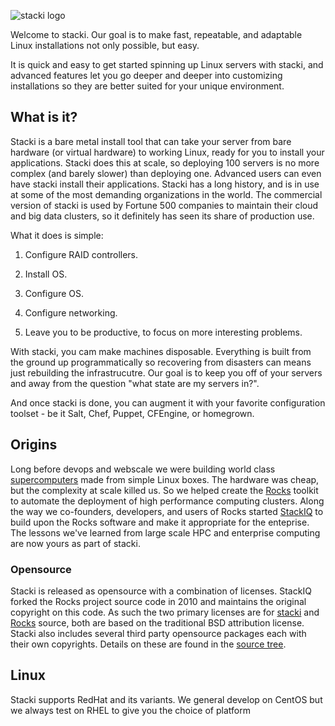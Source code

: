![stacki logo](https://github.com/StackIQ/stacki/blob/master/logo.png?raw=true)

Welcome to stacki.
Our goal is to make fast, repeatable, and adaptable Linux installations not only possible, but easy.

It is quick and easy to get started spinning up Linux servers with stacki, and advanced features let you go deeper and deeper into customizing installations so they are better suited for your unique environment.


## What is it?

Stacki is a bare metal install tool that can take your server from bare hardware (or virtual hardware) to working Linux, ready for you to install your applications.
Stacki does this at scale, so deploying 100 servers is no more complex (and barely slower) than deploying one.
Advanced users can even have stacki install their applications.
Stacki has a long history, and is in use at some of the most demanding organizations in the world.
The commercial version of stacki is used by Fortune 500 companies to maintain their cloud and big data clusters, so it definitely has seen its share of production use.

What it does is simple:

1. Configure RAID controllers.

2. Install OS.

3. Configure OS.

4. Configure networking.

5. Leave you to be productive, to focus on more interesting problems.

With stacki, you cam make machines disposable.
Everything is built from the ground up programmatically so recovering from disasters can means just rebuilding the infrastrucutre.
Our goal is to keep you off of your servers and away from the question "what state are my servers in?".

And once stacki is done, you can augment it with your favorite configuration toolset - be it Salt, Chef, Puppet, CFEngine, or homegrown.


## Origins<a name="license"></a>

Long before devops and webscale we were building world class [supercomputers](http://www.sdsc.edu) made from simple Linux boxes.
The hardware was cheap, but the complexity at scale killed us.
So we helped create the [Rocks](http://www.rocksclusters.org) toolkit to automate the deployment of high performance computing clusters.
Along the way we co-founders, developers, and users of Rocks started [StackIQ](http://www.stackiq.com) to build upon the Rocks software and make it appropriate for the enteprise.
The lessons we've learned from large scale HPC and enterprise computing are now yours as part of stacki.

### Opensource

Stacki is released as opensource with a combination of licenses.
StackIQ forked the Rocks project source code in 2010 and maintains the original copyright on this code.
As such the two primary licenses are for [stacki](stacki-License) and [Rocks](Rocks-license) source,
both are based on the traditional BSD attribution license.
Stacki also includes several third party opensource packages each with their own copyrights.
Details on these are found in the [source tree](https://github.com/StackIQ/stacki).


## Linux

Stacki supports RedHat and its variants.
We general develop on CentOS but we always test on RHEL to give you the choice of platform


